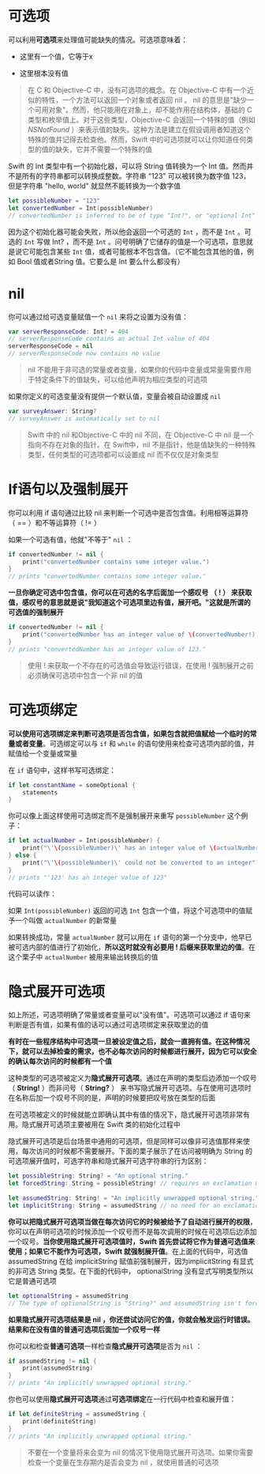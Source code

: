 # 可选项

可以利用**可选项**来处理值可能缺失的情况。可选项意味着：

* 这里有一个值，它等于x

* 这里根本没有值

> 在 C 和 Objective-C 中，没有可选项的概念。在 Objective-C 中有一个近似的特性，一个方法可以返回一个对象或者返回 nil 。 nil 的意思是"缺少一个可用对象"。然而，他只能用在对象上，却不能作用在结构体，基础的 C 类型和枚举值上。对于这些类型，Objective-C 会返回一个特殊的值（例如 *NSNotFound* ）来表示值的缺失。这种方法是建立在假设调用者知道这个特殊的值并记得去检查他。然而，Swift 中的可选项就可以让你知道任何类型的值的缺失，它并不需要一个特殊的值

Swift 的 Int 类型中有一个初始化器，可以将 String 值转换为一个 Int 值。然而并不是所有的字符串都可以转换成整数。字符串 "123" 可以被转换为数字值 123，但是字符串 "hello, world" 就显然不能转换为一个数字值

```swift
let possibleNumber = "123"
let convertedNumber = Int(possibleNumber)
// convertedNumber is inferred to be of type "Int?", or "optional Int"
```

因为这个初始化器可能会失败，所以他会返回一个可选的 `Int` ，而不是 `Int` 。可选的 `Int` 写做 Int? ，而不是 `Int` 。问号明确了它储存的值是一个可选项，意思就是说它可能包含某些 `Int` 值，或者可能根本不包含值。（它不能包含其他的值，例如 Bool 值或者String 值。它要么是 Int 要么什么都没有）

# nil

你可以通过给可选变量赋值一个 `nil` 来将之设置为没有值：

```swift
var serverResponseCode: Int? = 404
// serverResponseCode contains an actual Int value of 404
serverResponseCode = nil
// serverResponseCode now contains no value
```

> nil 不能用于非可选的常量或者变量，如果你的代码中变量或常量需要作用于特定条件下的值缺失，可以给他声明为相应类型的可选项

如果你定义的可选变量没有提供一个默认值，变量会被自动设置成 `nil`

```swift
var surveyAnswer: String?
// surveyAnswer is automatically set to nil
```

> Swift 中的 nil 和Objective-C 中的 nil 不同，在 Objective-C 中 nil 是一个指向不存在对象的指针。在 Swift中，nil 不是指针，他是值缺失的一种特殊类型，任何类型的可选项都可以设置成 nil 而不仅仅是对象类型

# If语句以及强制展开

你可以利用 if 语句通过比较 nil 来判断一个可选中是否包含值。利用相等运算符 （ == ）和不等运算符（ != ）

如果一个可选有值，他就"不等于" `nil` ：

```swift
if convertedNumber != nil {
    print("convertedNumber contains some integer value.")
}
// prints "convertedNumber contains some integer value."
```

**一旦你确定可选中包含值，你可以在可选的名字后面加一个感叹号 （ ! ） 来获取值，感叹号的意思就是说"我知道这个可选项里边有值，展开吧。"这就是所谓的可选值的强制展开**

```swift
if convertedNumber != nil {
    print("convertedNumber has an integer value of \(convertedNumber!).")
}
// prints "convertedNumber has an integer value of 123."
```

> 使用 ! 来获取一个不存在的可选值会导致运行错误，在使用 ! 强制展开之前必须确保可选项中包含一个非 nil 的值

# 可选项绑定

**可以使用可选项绑定来判断可选项是否包含值，如果包含就把值赋给一个临时的常量或者变量**。可选绑定可以与 `if` 和 `while` 的语句使用来检查可选项内部的值，并赋值给一个变量或常量

在 `if` 语句中，这样书写可选绑定：

```swift
if let constantName = someOptional { 
    statements 
} 
```

你可以像上面这样使用可选绑定而不是强制展开来重写 `possibleNumber` 这个例子：

```swift
if let actualNumber = Int(possibleNumber) {
    print("\'\(possibleNumber)\' has an integer value of \(actualNumber)")
} else {
    print("\'\(possibleNumber)\' could not be converted to an integer")
}
// prints "'123' has an integer value of 123"
```

代码可以读作：

如果 `Int(possibleNumber)` 返回的可选 `Int` 包含一个值，将这个可选项中的值赋予一个叫做 `actualNumber` 的新常量

如果转换成功，常量 `actualNumber` 就可以用在 `if` 语句的第一个分支中，他早已被可选内部的值进行了初始化，**所以这时就没有必要用 ! 后缀来获取里边的值**。在这个栗子中 `actualNumber` 被用来输出转换后的值

# 隐式展开可选项

如上所述，可选项明确了常量或者变量可以"没有值"。可选项可以通过 if 语句来判断是否有值，如果有值的话可以通过可选项绑定来获取里边的值

**有时在一些程序结构中可选项一旦被设定值之后，就会一直拥有值。在这种情况下，就可以去掉检查的需求，也不必每次访问的时候都进行展开，因为它可以安全的确认每次访问的时候都有一个值**

这种类型的可选项被定义为**隐式展开可选项**。通过在声明的类型后边添加一个叹号（ **String!** ）而非问号（ **String?** ） 来书写隐式展开可选项。与在使用可选项时在名称后加一个叹号不同的是，声明的时候要把叹号放在类型的后面

在可选项被定义的时候就能立即确认其中有值的情况下，隐式展开可选项非常有用。隐式展开可选项主要被用在 Swift 类的初始化过程中

隐式展开可选项是后台场景中通用的可选项，但是同样可以像非可选值那样来使用，每次访问的时候都不需要展开。下面的栗子展示了在访问被明确为 String 的可选项展开值时，可选字符串和隐式展开可选字符串的行为区别：

```swift
let possibleString: String? = "An optional string."
let forcedString: String = possibleString! // requires an exclamation mark
 
let assumedString: String! = "An implicitly unwrapped optional string."
let implicitString: String = assumedString // no need for an exclamation mark
```

**你可以把隐式展开可选项当做在每次访问它的时候被给予了自动进行展开的权限**，你可以在声明可选项的时候添加一个叹号而不是每次调用的时候在可选项后边添加一个叹号。**当你使用隐式展开可选项值时，Swift 首先尝试将它作为普通可选值来使用；如果它不能作为可选项，Swift 就强制展开值**。在上面的代码中，可选值 assumedString 在给 implicitString 赋值前强制展开，因为implicitString 有显式的非可选 String 类型。在下面的代码中， optionalString 没有显式写明类型所以它是普通可选项

```swift
let optionalString = assumedString
// The type of optionalString is "String?" and assumedString isn't force-unwrapped.
```

**如果隐式展开可选项结果是 nil ，你还尝试访问它的值，你就会触发运行时错误。结果和在没有值的普通可选项后面加一个叹号一样**

你可以和检查**普通可选项**一样检查**隐式展开可选项**是否为 `nil` ：

```swift
if assumedString != nil {
    print(assumedString)
}
// prints "An implicitly unwrapped optional string."
```

你也可以使用**隐式展开可选项**通过**可选项绑定**在一行代码中检查和展开值：

```swift
if let definiteString = assumedString {
    print(definiteString)
}
// prints "An implicitly unwrapped optional string."
```

> 不要在一个变量将来会变为 nil 的情况下使用隐式展开可选项。如果你需要检查一个变量在生存期内是否会变为 nil ，就使用普通的可选项

